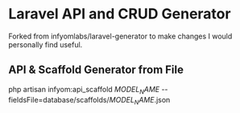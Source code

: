 Laravel API and CRUD Generator
==============================
Forked from infyomlabs/laravel-generator to make changes I would personally find useful.

API & Scaffold Generator from File
----------------------------------

php artisan infyom:api_scaffold $MODEL_NAME$ --fieldsFile=database/scaffolds/$MODEL_NAME$.json